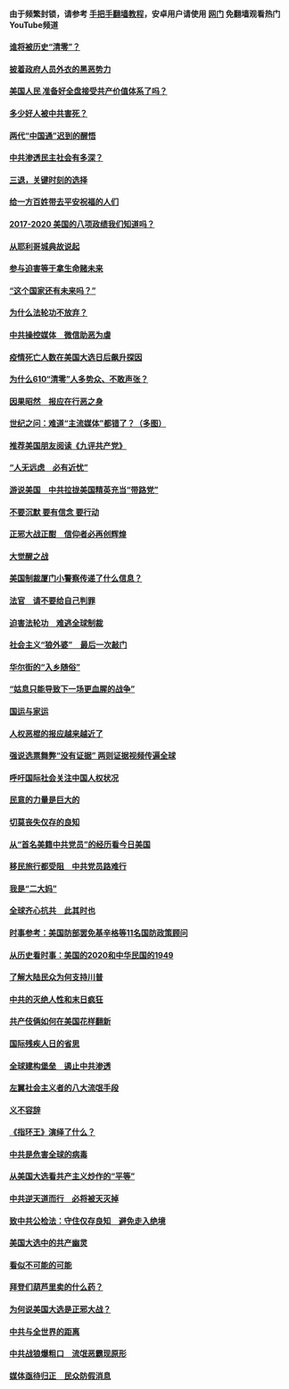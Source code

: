 #### 由于频繁封锁，请参考 [手把手翻墙教程](https://github.com/gfw-breaker/guides/wiki/)，安卓用户请使用 [网门](https://github.com/gfw-breaker/nogfw/blob/master/dl.md?t=01070500) 免翻墙观看热门YouTube频道 

#### [谁将被历史“清零”？](../pages/73/417485.md?t=01070500) 

#### [披着政府人员外衣的黑恶势力](../pages/73/417442.md?t=01070500) 

#### [美国人民 准备好全盘接受共产价值体系了吗？](../pages/73/417491.md?t=01070500) 

#### [多少好人被中共害死？](../pages/73/417144.md?t=01070500) 

#### [两代“中国通”迟到的醒悟](../pages/73/417064.md?t=01070500) 

#### [中共渗透民主社会有多深？](../pages/73/417063.md?t=01070500) 

#### [三退，关键时刻的选择](../pages/73/416969.md?t=01070500) 

#### [给一方百姓带去平安祝福的人们](../pages/73/416941.md?t=01070500) 

#### [2017-2020  美国的八项政绩我们知道吗？](../pages/73/416968.md?t=01070500) 

#### [从耶利哥城典故说起](../pages/73/416892.md?t=01070500) 

#### [参与迫害等于拿生命赌未来](../pages/73/416856.md?t=01070500) 

#### [“这个国家还有未来吗？”](../pages/73/416852.md?t=01070500) 

#### [为什么法轮功不放弃？](../pages/73/416864.md?t=01070500) 

#### [中共操控媒体　微信助恶为虐](../pages/73/416724.md?t=01070500) 

#### [疫情死亡人数在美国大选日后飙升探因](../pages/73/416606.md?t=01070500) 

#### [为什么610“清零”人多势众、不敢声张？](../pages/73/416632.md?t=01070500) 

#### [因果昭然　报应在行恶之身](../pages/73/416582.md?t=01070500) 

#### [世纪之问：难道“主流媒体”都错了？（多图）](../pages/73/416571.md?t=01070500) 

#### [推荐美国朋友阅读《九评共产党》](../pages/73/416510.md?t=01070500) 

#### [“人无远虑　必有近忧”](../pages/73/416513.md?t=01070500) 

#### [游说美国　中共拉拢美国精英充当“带路党”](../pages/73/416529.md?t=01070500) 

#### [不要沉默 要有信念 要行动](../pages/73/416457.md?t=01070500) 

#### [正邪大战正酣　信仰者必再创辉煌](../pages/73/416433.md?t=01070500) 

#### [大觉醒之战](../pages/73/416456.md?t=01070500) 

#### [美国制裁厦门小警察传递了什么信息？](../pages/73/416432.md?t=01070500) 

#### [法官　请不要给自己判罪](../pages/73/416379.md?t=01070500) 

#### [迫害法轮功　难逃全球制裁](../pages/73/416380.md?t=01070500) 

#### [社会主义“狼外婆”　最后一次敲门](../pages/73/416394.md?t=01070500) 

#### [华尔街的“入乡随俗”](../pages/73/416395.md?t=01070500) 

#### [“姑息只能导致下一场更血腥的战争”](../pages/73/416223.md?t=01070500) 

#### [国运与家运](../pages/73/416224.md?t=01070500) 

#### [人权恶棍的报应越来越近了](../pages/73/416276.md?t=01070500) 

#### [强说选票舞弊“没有证据” 两则证据视频传遍全球](../pages/73/416227.md?t=01070500) 

#### [呼吁国际社会关注中国人权状况](../pages/73/416135.md?t=01070500) 

#### [民意的力量是巨大的](../pages/73/416222.md?t=01070500) 

#### [切莫丧失仅存的良知](../pages/73/416134.md?t=01070500) 

#### [从“首名美籍中共党员”的经历看今日美国](../pages/73/416114.md?t=01070500) 

#### [移民旅行都受阻　中共党员路难行](../pages/73/416033.md?t=01070500) 

#### [我是“二大妈”](../pages/73/415529.md?t=01070500) 

#### [全球齐心抗共　此其时也](../pages/73/415989.md?t=01070500) 

#### [时事参考：美国防部罢免基辛格等11名国防政策顾问](../pages/73/415970.md?t=01070500) 

#### [从历史看时事：美国的2020和中华民国的1949](../pages/73/415949.md?t=01070500) 

#### [了解大陆民众为何支持川普](../pages/73/415950.md?t=01070500) 

#### [中共的灭绝人性和末日疯狂](../pages/73/415944.md?t=01070500) 

#### [共产伎俩如何在美国花样翻新](../pages/73/415908.md?t=01070500) 

#### [国际残疾人日的省思](../pages/73/415849.md?t=01070500) 

#### [全球建构堡垒　遏止中共渗透](../pages/73/415850.md?t=01070500) 

#### [左翼社会主义者的八大流氓手段](../pages/73/415802.md?t=01070500) 

#### [义不容辞](../pages/73/415807.md?t=01070500) 

#### [《指环王》演绎了什么？](../pages/73/415739.md?t=01070500) 

#### [中共是危害全球的病毒](../pages/73/415569.md?t=01070500) 

#### [从美国大选看共产主义炒作的“平等”](../pages/73/415654.md?t=01070500) 

#### [中共逆天道而行　必将被天灭掉](../pages/73/415626.md?t=01070500) 

#### [致中共公检法：守住仅存良知　避免走入绝境](../pages/73/415627.md?t=01070500) 

#### [美国大选中的共产幽灵](../pages/73/415618.md?t=01070500) 

#### [看似不可能的可能](../pages/73/415619.md?t=01070500) 

#### [拜登们葫芦里卖的什么药？](../pages/73/415531.md?t=01070500) 

#### [为何说美国大选是正邪大战？](../pages/73/415530.md?t=01070500) 

#### [中共与全世界的距离](../pages/73/415435.md?t=01070500) 

#### [中共战狼爆粗口　流氓恶霸现原形](../pages/73/415426.md?t=01070500) 

#### [媒体亟待归正　民众防假消息](../pages/73/415402.md?t=01070500) 

